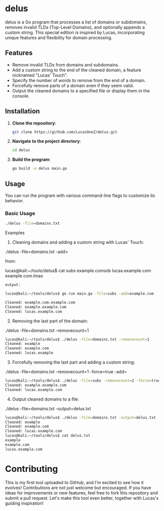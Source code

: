 # delus

delus is a Go program that processes a list of domains or subdomains, removes invalid TLDs (Top-Level Domains), and optionally appends a custom string. This special edition is inspired by Lucas, incorporating unique features and flexibility for domain processing.

## Features

- Remove invalid TLDs from domains and subdomains.
- Add a custom string to the end of the cleaned domain, a feature nicknamed "Lucas' Touch".
- Specify the number of words to remove from the end of a domain.
- Forcefully remove parts of a domain even if they seem valid.
- Output the cleaned domains to a specified file or display them in the console.

## Installation

1. **Clone the repository**:
    ```bash
    git clone https://github.com/LucasOneZ/delus.git
    ```
   
2. **Navigate to the project directory**:
    ```bash
    cd delus
    ```
   
3. **Build the program**:
    ```bash
    go build -o delus main.go
    ```

## Usage

You can run the program with various command-line flags to customize its behavior.

### Basic Usage

```bash
./delus -file=domains.txt
```


Examples

1. Cleaning domains and adding a custom string with Lucas' Touch:

./delus -file=domains.txt -add=<tld or string>

from:

lucas@kali:~/tools/delus$ cat subs
example.comsds
lucas.example.com
example.com.lmao

```bash
output:

lucas@kali:~/tools/delus$ go run main.go -file=subs -add=example.com   

Cleaned: example.com.example.com
Cleaned: example.example.com
Cleaned: lucas.example.com
```

2. Removing the last part of the domain:

./delus -file=domains.txt -removecount=1

```bash
lucas@kali:~/tools/delus$ ./delus -file=domains.txt -removecount=1
Cleaned: example
Cleaned: example.com
Cleaned: lucas.example
```

3. Forcefully removing the last part and adding a custom string:

./delus -file=domains.txt -removecount=1 -force=true -add=<tld or string>

```bash
lucas@kali:~/tools/delus$ ./delus -file=subs -removecount=2 -force=true -add=example.com   
Cleaned: example.example.com
Cleaned: lucas.example.com
```

4. Output cleaned domains to a file:

./delus -file=domains.txt -output=delus.txt

```bash
lucas@kali:~/tools/delus$ ./delus -file=domains.txt -output=delus.txt -verbose                 
Cleaned: example
Cleaned: example.com
Cleaned: lucas.example.com
lucas@kali:~/tools/delus$ cat delus.txt 
example
example.com
lucas.example.com 
```

# Contributing

This is my first tool uploaded to GitHub, and I'm excited to see how it evolves! Contributions are not just welcome but encouraged. If you have ideas for improvements or new features, feel free to fork this repository and submit a pull request. Let's make this tool even better, together with Lucas's guiding inspiration!
